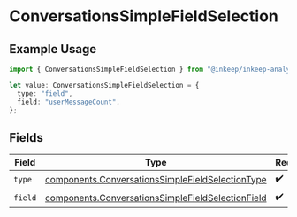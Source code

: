 # ConversationsSimpleFieldSelection

## Example Usage

```typescript
import { ConversationsSimpleFieldSelection } from "@inkeep/inkeep-analytics/models/components";

let value: ConversationsSimpleFieldSelection = {
  type: "field",
  field: "userMessageCount",
};
```

## Fields

| Field                                                                                                                  | Type                                                                                                                   | Required                                                                                                               | Description                                                                                                            |
| ---------------------------------------------------------------------------------------------------------------------- | ---------------------------------------------------------------------------------------------------------------------- | ---------------------------------------------------------------------------------------------------------------------- | ---------------------------------------------------------------------------------------------------------------------- |
| `type`                                                                                                                 | [components.ConversationsSimpleFieldSelectionType](../../models/components/conversationssimplefieldselectiontype.md)   | :heavy_check_mark:                                                                                                     | N/A                                                                                                                    |
| `field`                                                                                                                | [components.ConversationsSimpleFieldSelectionField](../../models/components/conversationssimplefieldselectionfield.md) | :heavy_check_mark:                                                                                                     | N/A                                                                                                                    |